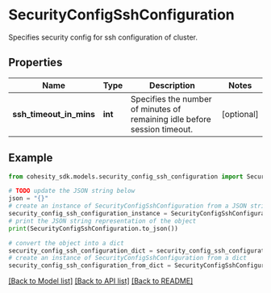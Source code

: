 # SecurityConfigSshConfiguration

Specifies security config for ssh configuration of cluster.

## Properties

Name | Type | Description | Notes
------------ | ------------- | ------------- | -------------
**ssh_timeout_in_mins** | **int** | Specifies the number of minutes of remaining idle before session timeout. | [optional] 

## Example

```python
from cohesity_sdk.models.security_config_ssh_configuration import SecurityConfigSshConfiguration

# TODO update the JSON string below
json = "{}"
# create an instance of SecurityConfigSshConfiguration from a JSON string
security_config_ssh_configuration_instance = SecurityConfigSshConfiguration.from_json(json)
# print the JSON string representation of the object
print(SecurityConfigSshConfiguration.to_json())

# convert the object into a dict
security_config_ssh_configuration_dict = security_config_ssh_configuration_instance.to_dict()
# create an instance of SecurityConfigSshConfiguration from a dict
security_config_ssh_configuration_from_dict = SecurityConfigSshConfiguration.from_dict(security_config_ssh_configuration_dict)
```
[[Back to Model list]](../README.md#documentation-for-models) [[Back to API list]](../README.md#documentation-for-api-endpoints) [[Back to README]](../README.md)


